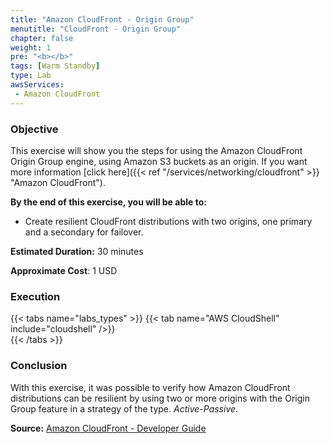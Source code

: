 ```yaml
---
title: "Amazon CloudFront - Origin Group"
menutitle: "CloudFront - Origin Group"
chapter: false
weight: 1
pre: "<b></b>"
tags: [Warm Standby]
type: Lab
awsServices:
 - Amazon CloudFront
---
```


### Objective

This exercise will show you the steps for using the Amazon CloudFront Origin Group engine, using Amazon S3 buckets as an origin. If you want more information [click here]({{< ref "/services/networking/cloudfront" >}} "Amazon CloudFront").

**By the end of this exercise, you will be able to:**

- Create resilient CloudFront distributions with two origins, one primary and a secondary for failover.

**Estimated Duration:** 30 minutes

**Approximate Cost**: 1 USD

### Execution
{{< tabs name="labs_types" >}} 
{{< tab name="AWS CloudShell" include="cloudshell" />}}  
{{< /tabs >}}

### Conclusion

With this exercise, it was possible to verify how Amazon CloudFront distributions can be resilient by using two or more origins with the Origin Group feature in a strategy of the type. *Active-Passive*.

**Source:** [Amazon CloudFront - Developer Guide](https://docs.aws.amazon.com/AmazonCloudFront/latest/DeveloperGuide/high_availability_origin_failover.html#concept_origin_groups.creating)

